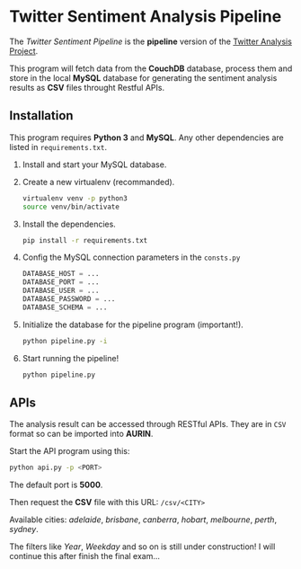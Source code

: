 # Twitter Sentiment Analysis Pipeline
The *Twitter Sentiment Pipeline* is the **pipeline** version of the [Twitter Analysis Project](https://github.com/allanwjm/TwitterAnalysis).

This program will fetch data from the **CouchDB** database, process them and store in the local **MySQL** database for generating the sentiment analysis results as **CSV** files throught Restful APIs.

## Installation
This program requires **Python 3** and **MySQL**. Any other dependencies are listed in `requirements.txt`.

1. Install and start your MySQL database.

1. Create a new virtualenv (recommanded).
    ```bash
    virtualenv venv -p python3
    source venv/bin/activate
    ```
    
1. Install the dependencies.
    ```bash
    pip install -r requirements.txt
    ```
    
1. Config the MySQL connection parameters in the `consts.py`
    ```python
    DATABASE_HOST = ...
    DATABASE_PORT = ...
    DATABASE_USER = ...
    DATABASE_PASSWORD = ...
    DATABASE_SCHEMA = ...
    ```
    
1. Initialize the database for the pipeline program (important!).
    ```bash
    python pipeline.py -i
    ```
    
1. Start running the pipeline!
    ```bash
    python pipeline.py
    ```
    
## APIs
The analysis result can be accessed through RESTful APIs. They are in `CSV` format so can be imported into **AURIN**.

Start the API program using this:
```bash
python api.py -p <PORT>
```

The default port is **5000**.

Then request the **CSV** file with this URL: `/csv/<CITY>`

Available cities: *adelaide*, *brisbane*, *canberra*, *hobart*, *melbourne*, *perth*, *sydney*.

The filters like *Year*, *Weekday* and so on is still under construction! I will continue this after finish the final exam...
